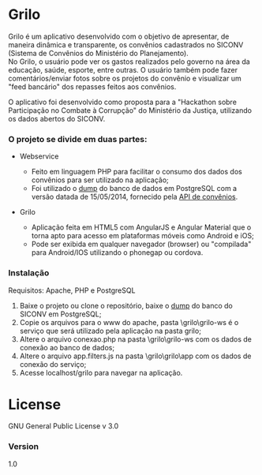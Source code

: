 # Grilo

Grilo é um aplicativo desenvolvido com o objetivo de apresentar, de maneira dinâmica e transparente, os convênios cadastrados no SICONV (Sistema de Convênios do Ministério do Planejamento).  
No Grilo, o usuário pode ver os gastos realizados pelo governo na área da educação, saúde, esporte, entre outras. O usuário também pode fazer comentários/enviar fotos sobre os projetos do convênio e visualizar um "feed bancário" dos repasses feitos aos convênios.

O aplicativo foi desenvolvido como proposta para a "Hackathon sobre Participação no Combate à Corrupção" do Ministério da Justiça, utilizando os dados abertos do SICONV.

### O projeto se divide em duas partes:
- Webservice
    - Feito em linguagem PHP  para facilitar o consumo dos dados dos convênios para ser utilizado na aplicação;
    - Foi utilizado o [dump](http://repositorio.dados.gov.br/economia-financas/encargos-financeiros/transferencias-financeiras/API_siconv_140515.zip) do banco de dados em PostgreSQL com a versão datada de 15/05/2014, fornecido pela [API de convênios](http://api.convenios.gov.br/siconv/doc/).

- Grilo
    - Aplicação feita em HTML5 com AngularJS e Angular Material que o torna apto para acesso em plataformas móveis como Android e iOS;
    - Pode ser exibida em qualquer navegador (browser) ou "compilada" para Android/IOS utilizando o phonegap ou cordova.

### Instalação
Requisitos: Apache, PHP e PostgreSQL

1. Baixe o projeto ou clone o repositório, baixe o [dump](http://repositorio.dados.gov.br/economia-financas/encargos-financeiros/transferencias-financeiras/API_siconv_140515.zip) do banco do SICONV em PostgreSQL;
2. Copie os arquivos para o www do apache, pasta \grilo\grilo-ws é o serviço que será utilizado pela aplicação na pasta grilo;
3. Altere o arquivo conexao.php na pasta \grilo\grilo-ws com os dados de conexão ao banco de dados;
4. Altere o arquivo app.filters.js na pasta \grilo\grilo\app com os dados de conexão do serviço;
5. Acesse localhost/grilo para navegar na aplicação.

# License
GNU General Public License v 3.0

### Version
1.0

